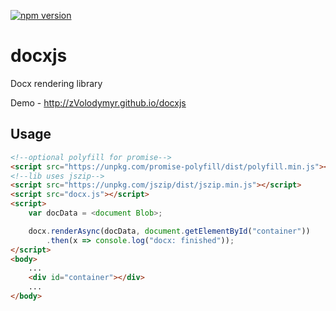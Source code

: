 [![npm version](https://badge.fury.io/js/docx-preview.svg)](https://www.npmjs.com/package/docx-preview)

# docxjs
Docx rendering library

Demo - http://zVolodymyr.github.io/docxjs

Usage
-----
```html
<!--optional polyfill for promise-->
<script src="https://unpkg.com/promise-polyfill/dist/polyfill.min.js"></script>
<!--lib uses jszip-->
<script src="https://unpkg.com/jszip/dist/jszip.min.js"></script>
<script src="docx.js"></script>
<script>
    var docData = <document Blob>;

    docx.renderAsync(docData, document.getElementById("container"))
        .then(x => console.log("docx: finished"));
</script>
<body>
    ...
    <div id="container"></div>
    ...
</body>
